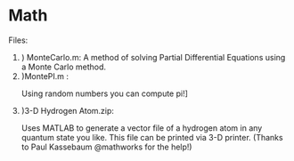 # Math

Files:
<ol>
<li>) MonteCarlo.m:
A method of solving Partial Differential Equations using a Monte Carlo method.
</li>

<li>)MontePI.m :

Using random numbers you can compute pi!]</li>

<li>)3-D Hydrogen Atom.zip:

Uses MATLAB to generate a vector file of a hydrogen atom in any quantum state you like. This file can be printed via 3-D printer. (Thanks to Paul Kassebaum @mathworks for the help!)
</li>

</ol>

